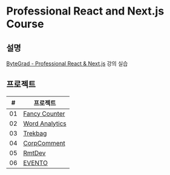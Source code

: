 # Professional React and Next.js Course

## 설명

[ByteGrad - Professional React & Next.js](https://bytegrad.com/courses/professional-react-nextjs) 강의 실습

## 프로젝트

| #   | 프로젝트                                     |
| --- | -------------------------------------------- |
| 01  | [Fancy Counter](./fancy-counter/README.md)   |
| 02  | [Word Analytics](./word-analytics/README.md) |
| 03  | [Trekbag](./trekbag/README.md)               |
| 04  | [CorpComment](./corp-comment/README.md)      |
| 05  | [RmtDev](./rmtdev/README.md)                 |
| 06  | [EVENTO](./evento/README.md)                 |
